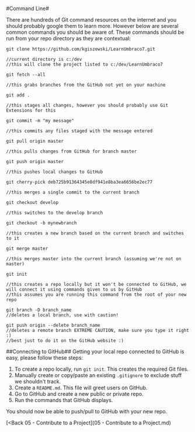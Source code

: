 #Command Line#

There are hundreds of Git command resources on the internet and you should probably google them to learn more.  However below are several common commands you should be aware of.  These commands should be run from your repo directory as they are contextual:

```
git clone https://github.com/kgiszewski/LearnUmbraco7.git

//current directory is c:/dev
//this will clone the project listed to c:/dev/LearnUmbraco7
```

```
git fetch --all

//this grabs branches from the GitHub not yet on your machine
```

```
git add .

//this stages all changes, however you should probably use Git Extensions for this
```

```
git commit -m "my message"

//this commits any files staged with the message entered
```

```
git pull origin master

//this pulls changes from GitHub for branch master
```

```
git push origin master

//this pushes local changes to GitHub
```

```
git cherry-pick deb725b91364345e8df941e8ba3ea6656be2ec77

//this merges a single commit to the current branch
```

```
git checkout develop

//this switches to the develop branch
```

```
git checkout -b mynewbranch

//this creates a new branch based on the current branch and switches to it
```

```
git merge master

//this merges master into the current branch (assuming we're not on master)
```

```
git init

//this creates a repo locally but it won't be connected to GitHub, we will connect it using commands given to us by GitHub
//this assumes you are running this command from the root of your new repo
```

```
git branch -D branch_name
//deletes a local branch, use with caution!
```

```
git push origin --delete branch_name
//deletes a remote branch EXTREME CAUTION, make sure you type it right :)
//best just to do it on the GitHub website :)
```

##Connecting to GitHub##
Getting your local repo connected to GitHub is easy, please follow these steps:

1. To create a repo locally, run `git init`.  This creates the required Git files.
2. Manually create or copy/paste an existing `.gitignore` to exclude stuff we shouldn't track.
3. Create a `README.md`.  This file will greet users on GitHub.
4. Go to GitHub and create a new public or private repo.
5. Run the commands that GitHub displays.

You should now be able to push/pull to GitHub with your new repo.

[<Back 05 - Contribute to a Project](05 - Contribute to a Project.md)
